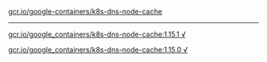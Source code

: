 [gcr.io/google-containers/k8s-dns-node-cache](https://hub.docker.com/r/sqeven/k8s-dns-node-cache/tags/) 

----
[gcr.io/google_containers/k8s-dns-node-cache:1.15.1 √](https://hub.docker.com/r/sqeven/k8s-dns-node-cache/tags/)

[gcr.io/google_containers/k8s-dns-node-cache:1.15.0 √](https://hub.docker.com/r/sqeven/k8s-dns-node-cache/tags/)

